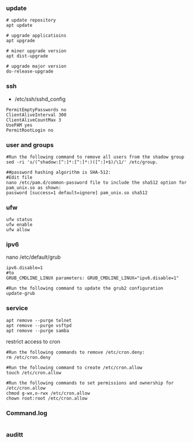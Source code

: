 ### update
```
# update repository 
apt update

# upgrade applicatioins
apt upgrade

# miner upgrade version
apt dist-upgrade

# upgrade major version
do-release-upgrade
```

### ssh
- /etc/ssh/sshd_config
```
PermitEmptyPasswords no
ClientAliveInterval 300
ClientAliveCountMax 3
UsePAM yes
PermitRootLogin no
```
### user and groups 
```
#Run the following command to remove all users from the shadow group 
sed -ri 's/(^shadow:[^:]*:[^:]*:)([^:]+$)/\1/' /etc/group.
```

```
##password hashing algorithm is SHA-512:
#Edit file
nano /etc/pam.d/common-password file to include the sha512 option for pam_unix.so as shown:
password [success=1 default=ignore] pam_unix.so sha512
```
### ufw 
```
ufw status
ufw enable
ufw allow
```

### ipv6
nano /etc/default/grub
```
ipv6.disable=1
#to
GRUB_CMDLINE_LINUX parameters: GRUB_CMDLINE_LINUX="ipv6.disable=1"

#Run the following command to update the grub2 configuration
update-grub
```

### service
```
apt remove --purge telnet
apt remove --purge vsftpd
apt remove --purge samba
```
restrict access to cron
```
#Run the following commands to remove /etc/cron.deny: 
rm /etc/cron.deny

#Run the following command to create /etc/cron.allow
touch /etc/cron.allow

#Run the following commands to set permissions and ownership for /etc/cron.allow
chmod g-wx,o-rwx /etc/cron.allow 
chown root:root /etc/cron.allow
```
### Command.log
```
```

### auditt
```
```
